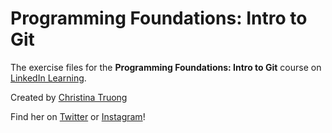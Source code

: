 # Programming Foundations: Intro to Git

The exercise files for the **Programming Foundations: Intro to Git** course on [LinkedIn Learning](https://www.linkedin.com/learning/instructors/christina-truong?u=2125562).

Created by [Christina Truong](http://christinatruong.com)

Find her on [Twitter](http://twitter.com/christinatruong) or [Instagram](http://instagram.com/christina.is.online)!
